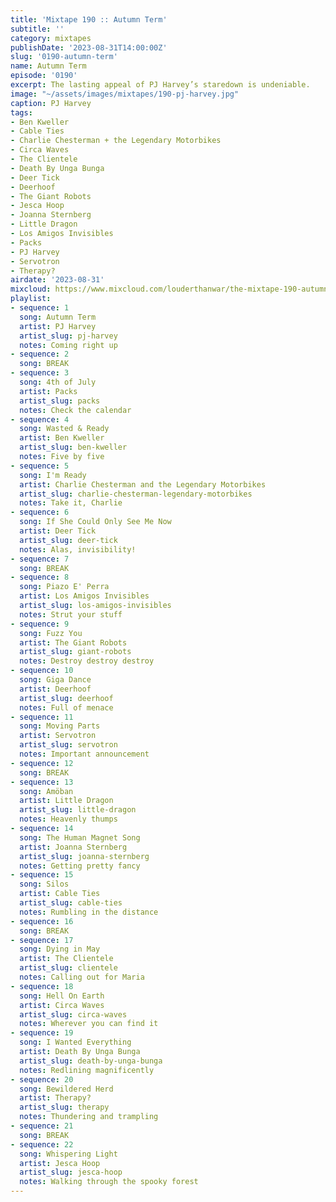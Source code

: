 ```yaml
---
title: 'Mixtape 190 :: Autumn Term'
subtitle: ''
category: mixtapes
publishDate: '2023-08-31T14:00:00Z'
slug: '0190-autumn-term'
name: Autumn Term
episode: '0190'
excerpt: The lasting appeal of PJ Harvey’s staredown is undeniable.
image: "~/assets/images/mixtapes/190-pj-harvey.jpg"
caption: PJ Harvey
tags:
- Ben Kweller
- Cable Ties
- Charlie Chesterman + the Legendary Motorbikes
- Circa Waves
- The Clientele
- Death By Unga Bunga
- Deer Tick
- Deerhoof
- The Giant Robots
- Jesca Hoop
- Joanna Sternberg
- Little Dragon
- Los Amigos Invisibles
- Packs
- PJ Harvey
- Servotron
- Therapy?
airdate: '2023-08-31'
mixcloud: https://www.mixcloud.com/louderthanwar/the-mixtape-190-autumn-term-2023-08-31/
playlist:
- sequence: 1
  song: Autumn Term
  artist: PJ Harvey
  artist_slug: pj-harvey
  notes: Coming right up
- sequence: 2
  song: BREAK
- sequence: 3
  song: 4th of July
  artist: Packs
  artist_slug: packs
  notes: Check the calendar
- sequence: 4
  song: Wasted & Ready
  artist: Ben Kweller
  artist_slug: ben-kweller
  notes: Five by five
- sequence: 5
  song: I'm Ready
  artist: Charlie Chesterman and the Legendary Motorbikes
  artist_slug: charlie-chesterman-legendary-motorbikes
  notes: Take it, Charlie
- sequence: 6
  song: If She Could Only See Me Now
  artist: Deer Tick
  artist_slug: deer-tick
  notes: Alas, invisibility!
- sequence: 7
  song: BREAK
- sequence: 8
  song: Piazo E' Perra
  artist: Los Amigos Invisibles
  artist_slug: los-amigos-invisibles
  notes: Strut your stuff
- sequence: 9
  song: Fuzz You
  artist: The Giant Robots
  artist_slug: giant-robots
  notes: Destroy destroy destroy
- sequence: 10
  song: Giga Dance
  artist: Deerhoof
  artist_slug: deerhoof
  notes: Full of menace
- sequence: 11
  song: Moving Parts
  artist: Servotron
  artist_slug: servotron
  notes: Important announcement
- sequence: 12
  song: BREAK
- sequence: 13
  song: Amöban
  artist: Little Dragon
  artist_slug: little-dragon
  notes: Heavenly thumps
- sequence: 14
  song: The Human Magnet Song
  artist: Joanna Sternberg
  artist_slug: joanna-sternberg
  notes: Getting pretty fancy
- sequence: 15
  song: Silos
  artist: Cable Ties
  artist_slug: cable-ties
  notes: Rumbling in the distance
- sequence: 16
  song: BREAK
- sequence: 17
  song: Dying in May
  artist: The Clientele
  artist_slug: clientele
  notes: Calling out for Maria
- sequence: 18
  song: Hell On Earth
  artist: Circa Waves
  artist_slug: circa-waves
  notes: Wherever you can find it
- sequence: 19
  song: I Wanted Everything
  artist: Death By Unga Bunga
  artist_slug: death-by-unga-bunga
  notes: Redlining magnificently
- sequence: 20
  song: Bewildered Herd
  artist: Therapy?
  artist_slug: therapy
  notes: Thundering and trampling
- sequence: 21
  song: BREAK
- sequence: 22
  song: Whispering Light
  artist: Jesca Hoop
  artist_slug: jesca-hoop
  notes: Walking through the spooky forest
---
```


